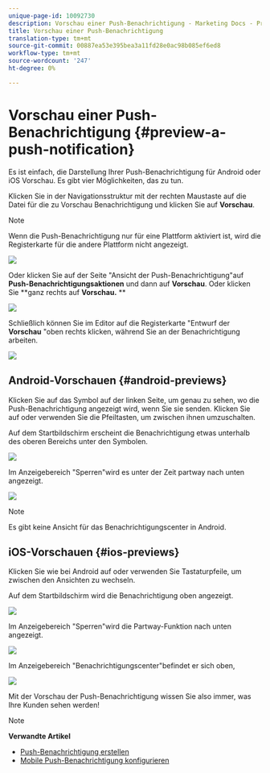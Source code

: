 ```yaml
---
unique-page-id: 10092730
description: Vorschau einer Push-Benachrichtigung - Marketing Docs - Produktdokumentation
title: Vorschau einer Push-Benachrichtigung
translation-type: tm+mt
source-git-commit: 00887ea53e395bea3a11fd28e0ac98b085ef6ed8
workflow-type: tm+mt
source-wordcount: '247'
ht-degree: 0%

---
```



# Vorschau einer Push-Benachrichtigung {#preview-a-push-notification}

Es ist einfach, die Darstellung Ihrer Push-Benachrichtigung für Android oder iOS Vorschau. Es gibt vier Möglichkeiten, das zu tun.

Klicken Sie in der Navigationsstruktur mit der rechten Maustaste auf die Datei für die zu Vorschau Benachrichtigung und klicken Sie auf **Vorschau**.

>[!NOTE]
>
>Wenn die Push-Benachrichtigung nur für eine Plattform aktiviert ist, wird die Registerkarte für die andere Plattform nicht angezeigt.

![](assets/image2015-9-4-9-3a52-3a27.png)

Oder klicken Sie auf der Seite &quot;Ansicht der Push-Benachrichtigung&quot;auf **Push-Benachrichtigungsaktionen** und dann auf **Vorschau**. Oder klicken Sie **ganz rechts auf **Vorschau.** **

![](assets/image2015-9-4-10-3a53-3a28.png)

Schließlich können Sie im Editor auf die Registerkarte &quot;Entwurf der **Vorschau** &quot;oben rechts klicken, während Sie an der Benachrichtigung arbeiten.

![](assets/image2015-9-14-15-3a55-3a26.png)

## Android-Vorschauen {#android-previews}

Klicken Sie auf das Symbol auf der linken Seite, um genau zu sehen, wo die Push-Benachrichtigung angezeigt wird, wenn Sie sie senden. Klicken Sie auf oder verwenden Sie die Pfeiltasten, um zwischen ihnen umzuschalten.

Auf dem Startbildschirm erscheint die Benachrichtigung etwas unterhalb des oberen Bereichs unter den Symbolen.

![](assets/image2015-9-17-16-3a57-3a0.png)

Im Anzeigebereich &quot;Sperren&quot;wird es unter der Zeit partway nach unten angezeigt.

![](assets/image2015-9-17-16-3a58-3a47.png)

>[!NOTE]
>
>Es gibt keine Ansicht für das Benachrichtigungscenter in Android.

## iOS-Vorschauen {#ios-previews}

Klicken Sie wie bei Android auf oder verwenden Sie Tastaturpfeile, um zwischen den Ansichten zu wechseln.

Auf dem Startbildschirm wird die Benachrichtigung oben angezeigt.

![](assets/image2015-9-17-17-3a0-3a28.png)

Im Anzeigebereich &quot;Sperren&quot;wird die Partway-Funktion nach unten angezeigt.

![](assets/image2015-9-17-17-3a2-3a1.png)

Im Anzeigebereich &quot;Benachrichtigungscenter&quot;befindet er sich oben,

![](assets/image2015-9-17-17-3a3-3a15.png)

Mit der Vorschau der Push-Benachrichtigung wissen Sie also immer, was Ihre Kunden sehen werden!

>[!NOTE]
>
>**Verwandte Artikel**
>
>* [Push-Benachrichtigung erstellen](create-a-push-notification.md)
>* [Mobile Push-Benachrichtigung konfigurieren](configure-mobile-push-notification.md)

>



